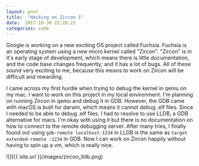 ```yaml
---
layout: post
title:  "Hacking on Zircon 1" 
date:  2017-10-30 22:28:22
categories: code
---
```


Google is working on a new exciting OS project called Fuchsia. Fuchsia is an operating system using a new micro kernel called "Zircon". "Zircon" is in it's early stage of development, which means there is little documentation, and the code base changes frequently; and it has a lot of bugs. All of these sound very exciting to me, because this means to work on Zircon will be difficult and rewarding.

I came across my first hurdle when trying to debug the kernel in qemu on my mac. I want to work on this project in my
local environment. I'm planning on running Zircon in qemu and debug it in GDB. However, the GDB came with macOS is built
for darwin, which means it cannot debug .elf files. Since I needed to be able to debug .elf files. I had to resolve to
use LLDB, a GDB alternative for macs. I'm okay with using it but there is no documentation on how to connect to the
remote debugging server. After many tries, I finally found out using `gdb-remote localhost:1234` in LLDB is the same as
`target extended-remote :1234` in GDB. Now I can work on Zircon happily without having to spin up a vm, which is
really nice.

![]({{ site.url }}/images/zircon_lldb.png)
